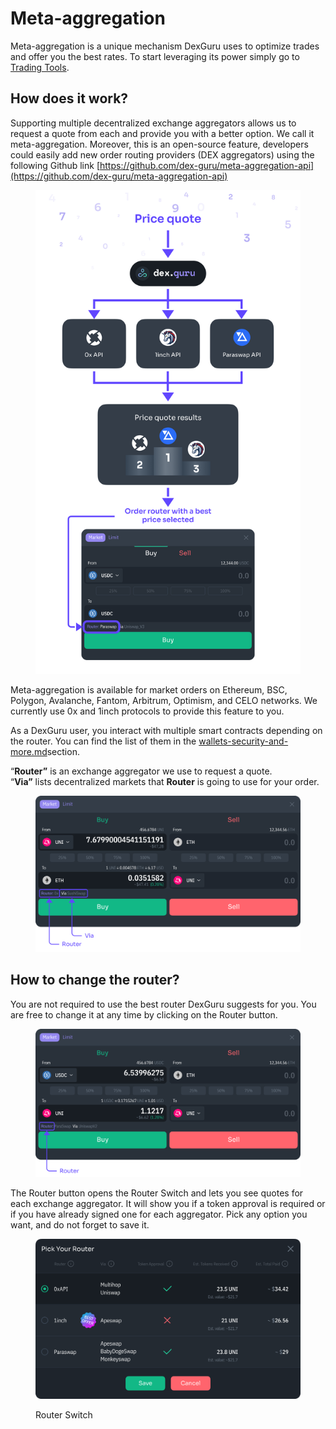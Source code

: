 # Meta-aggregation

Meta-aggregation is a unique mechanism DexGuru uses to optimize trades and offer you the best rates. To start leveraging its power simply go to [Trading Tools](trading-tools.md).&#x20;

## How does it work?

Supporting multiple decentralized exchange aggregators allows us to request a quote from each and provide you with a better option. We call it meta-aggregation. Moreover, this is an open-source feature, developers could easily add new order routing providers (DEX aggregators) using the following Github link [https://github.com/dex-guru/meta-aggregation-api](https://github.com/dex-guru/meta-aggregation-api)

<figure><img src="../.gitbook/assets/Router.png" alt=""><figcaption></figcaption></figure>

Meta-aggregation is available for market orders on Ethereum, BSC, Polygon, Avalanche, Fantom, Arbitrum, Optimism, and CELO networks. We currently use 0x and 1inch protocols to provide this feature to you.

As a DexGuru user, you interact with multiple smart contracts depending on the router. You can find the list of them in the [wallets-security-and-more.md](../more-info/wallets-security-and-more.md "mention")section.



“**Router”** is an exchange aggregator we use to request a quote.\
“**Via”** lists decentralized markets that **Router** is going to use for your order.

<figure><img src="../.gitbook/assets/01 (2).png" alt=""><figcaption></figcaption></figure>

## How to change the router?&#x20;

You are not required to use the best router DexGuru suggests for you. You are free to change it at any time by clicking on the Router button.

<figure><img src="../.gitbook/assets/02 (1).png" alt=""><figcaption></figcaption></figure>

The Router button opens the Router Switch and lets you see quotes for each exchange aggregator. It will show you if a token approval is required or if you have already signed one for each aggregator. Pick any option you want, and do not forget to save it.

<figure><img src="../.gitbook/assets/03 (1).png" alt=""><figcaption><p>Router Switch</p></figcaption></figure>
